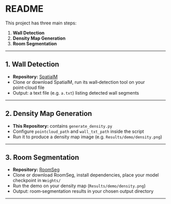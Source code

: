 
# README

This project has three main steps:

1. **Wall Detection**
2. **Density Map Generation**
3. **Room Segmentation**

---

## 1. Wall Detection

- **Repository:** [SpatialM](https://github.com/manycore-research/SpatialLM.git)
- Clone or download SpatialM, run its wall‑detection tool on your point‑cloud file
- Output: a text file (e.g. `a.txt`) listing detected wall segments

---

## 2. Density Map Generation

- **This Repository:** contains `generate_density.py`
- Configure `pointcloud_path` and `wall_txt_path` inside the script
- Run it to produce a density map image (e.g. `Results/demo/density.png`)

---

## 3. Room Segmentation

- **Repository:** [RoomSeg](https://github.com/weiqianwang123/RoomSegmentation.git)
- Clone or download RoomSeg, install dependencies, place your model checkpoint in `Weights/`
- Run the demo on your density map (`Results/demo/density.png`)
- Output: room‑segmentation results in your chosen output directory

---
